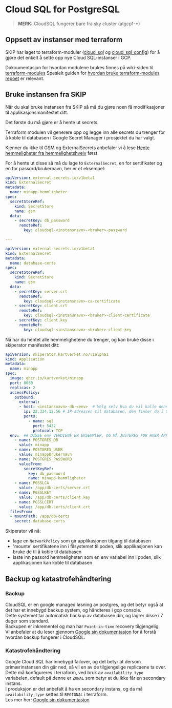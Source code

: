 # Cloud SQL for PostgreSQL
> **MERK:** CloudSQL fungerer bare fra sky cluster (atgcp1-*)

## Oppsett av instanser med terraform
SKIP har laget to terraform-moduler ([cloud_sql](https://github.com/kartverket/terraform-modules/tree/main/cloud_sql) og
[cloud_sql_config](https://github.com/kartverket/terraform-modules/tree/main/cloud_sql_config)) for å gjøre det enkelt å 
sette opp nye Cloud SQL-instanser i GCP.

Dokoumentasjon for hvordan modulene brukes finnes på wiki-siden til [terraform-modules](https://github.com/kartverket/terraform-modules/wiki)
Spesielt guiden for [hvordan bruke terraform-modules repoet](https://github.com/kartverket/terraform-modules/wiki/Hvordan-bruke-dette-repoet) er relevant.

## Bruke instansen fra SKIP
Når du skal bruke instansen fra SKIP så må du gjøre noen få modifikasjoner til applikasjonsmanifestet ditt.

Det første du må gjøre er å hente ut secrets. 

Terraform modulen vil generere opp og legge inn alle secrets du trenger for å 
koble til databasen i Google Secret Manager i prosjektet du har valgt.

Kjenner du ikke til GSM og ExternalSecrets anbefaler vi å lese [Hente hemmeligheter fra hemmelighetshvelv](../09-argo-cd/04-hente-hemmeligheter-fra-hemmelighetsvelv.md) først.

For å hente ut disse så må du lage to `ExternalSecret`, en for sertifikater og en for passord/brukernavn, her er et eksempel:


```yaml
apiVersion: external-secrets.io/v1beta1
kind: ExternalSecret
metadata:
  name: minapp-hemmligheter
spec:
  secretStoreRef:
    kind: SecretStore
    name: gsm
  data:
    - secretKey: db_password
      remoteRef:
        key: cloudsql-<instansnavn>-<bruker>-password

--- 

apiVersion: external-secrets.io/v1beta1
kind: ExternalSecret
metadata:
  name: database-certs
spec:
  secretStoreRef:
    kind: SecretStore
    name: gsm
  data:
    - secretKey: server.crt
      remoteRef:
        key: cloudsql-<instansnavn>-ca-certificate
    - secretKey: client.crt
      remoteRef:
        key: cloudsql-<instansnavn>-<bruker>-client-certificate
    - secretKey: client.key
      remoteRef:
        key: cloudsql-<instansnavn>-<bruker>-client-key
```
Nå har du hentet alle hemmelighetene du trenger, og kan bruke disse i skiperator manifestet ditt:

```yaml 
apiVersion: skiperator.kartverket.no/v1alpha1
kind: Application
metadata:
  name: minapp
spec:
  image: ghcr.io/kartverket/minapp
  port: 8080
  replicas: 2
  accessPolicy:
    outbound:
      external:
      - host: <instansnavn>-db-<env>  # Velg selv hva du vil kalle denne, så lenge den er unik
        ip: 22.334.12.56 # IP-adressen til databasen, den finner du i GCP
        ports:
          - name: sql
            port: 5432
            protocol: TCP
  env:  ## DISSE env VERDIENE ER EKSEMPLER, OG MÅ JUSTERES FOR HVER APPLIKASJON
    - name: POSTGRES_DB
      value: minapp
    - name: POSTGRES_USER
      value: minappbrukernavn
    - name: POSTGRES_PASSWORD
      valueFrom:
        secretKeyRef:
          key: db_password
          name: minapp-hemmligheter
    - name: PGSSLCA
      value: /app/db-certs/server.crt
    - name: PGSSLKEY
      value: /app/db-certs/client.key
    - name: PGSSLCERT
      value: /app/db-certs/client.crt
  filesFrom:
  - mountPath: /app/db-certs
    secret: database-certs
```

Skiperator vil nå:
 - lage en `NetworkPolicy` som gir applikasjonen tilgang til databasen   
 - 'mounte' sertifikatene inn i filsystemet til poden, slik applikasjonen kan bruke de til å koble til databasen
 - laste inn passord hemmeligheten som en env variabel inn i poden, slik applikasjonen kan koble til databasen

## Backup og katastrofehåndtering

### Backup
CloudSQL er en google managed løsning av postgres, og det betyr også at det har et innebygd backup system, og håndteres i gcp console.   
Dette systemet tar automatisk backup av databasen din, og lagrer disse i 7 dager som standard.   
Backupen er inkrementel og man har `Point-in-time` recovery tilgjengelig.   
Vi anbefaler at du leser gjennom [Google sin dokumentasjon](https://cloud.google.com/sql/docs/postgres/backup-recovery/backups) for å forstå hvordan backup fungerer i CloudSQL.

### Katastrofehåndtering
Google Cloud SQL har innebygd failover, og det betyr at dersom primærinstansen din går ned, så vil en av de tilgjengelige replicaene ta over.    
Dette må konfigureres i terraform, ved bruk av `availability_type` variabelen, default på denne er `ZONAL` som betyr at du ikke får en secondary instans.    
I produksjon er det anbefalt å ha en secondary instans, og da må `availability_type` settes til `REGIONAL` i terraform.   
Les mer her: [Google sin dokumentasjon](https://cloud.google.com/sql/docs/postgres/high-availability)    


